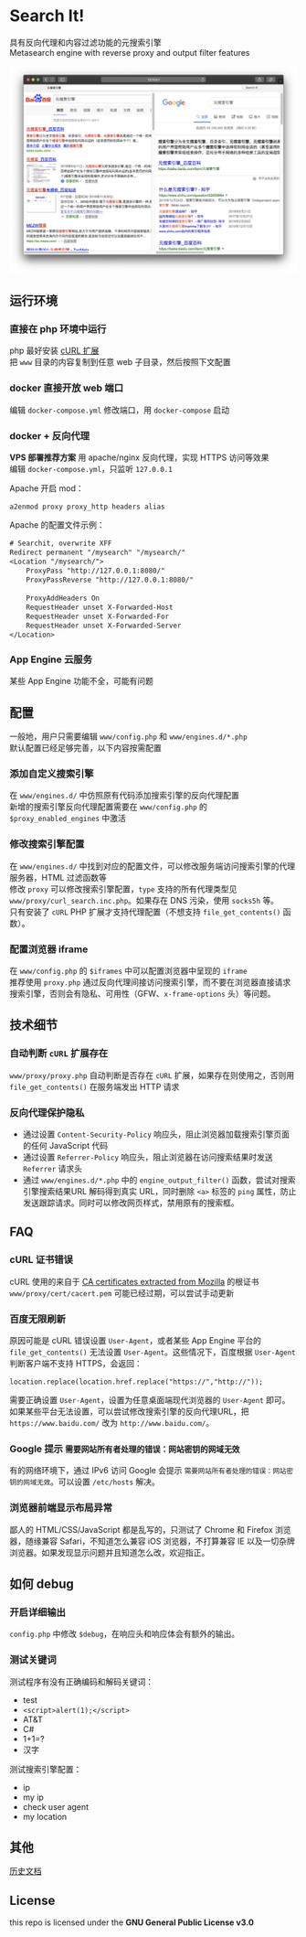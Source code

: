 # Search It!  

具有反向代理和内容过滤功能的元搜索引擎  
Metasearch engine with reverse proxy and output filter features  

![screenshot1](./screenshots/screenshot1.png)


## 运行环境  

### 直接在 php 环境中运行

php 最好安装 [cURL 扩展](http://php.net/manual/zh/book.curl.php)   
把 `www` 目录的内容复制到任意 web 子目录，然后按照下文配置  

### docker 直接开放 web 端口

编辑 `docker-compose.yml` 修改端口，用 `docker-compose` 启动  

### docker + 反向代理

**VPS 部署推荐方案** 用 apache/nginx 反向代理，实现 HTTPS 访问等效果   
编辑 `docker-compose.yml`，只监听 `127.0.0.1`   

Apache 开启 mod：  

    a2enmod proxy proxy_http headers alias

Apache 的配置文件示例：  

    # Searchit, overwrite XFF
    Redirect permanent "/mysearch" "/mysearch/"
    <Location "/mysearch/">
        ProxyPass "http://127.0.0.1:8080/"
        ProxyPassReverse "http://127.0.0.1:8080/"
        
        ProxyAddHeaders On
        RequestHeader unset X-Forwarded-Host
        RequestHeader unset X-Forwarded-For
        RequestHeader unset X-Forwarded-Server
    </Location>

### App Engine 云服务

某些 App Engine 功能不全，可能有问题  

## 配置

一般地，用户只需要编辑 `www/config.php` 和 `www/engines.d/*.php`  
默认配置已经足够完善，以下内容按需配置  

### 添加自定义搜索引擎

在 `www/engines.d/` 中仿照原有代码添加搜索引擎的反向代理配置    
新增的搜索引擎反向代理配置需要在 `www/config.php` 的 `$proxy_enabled_engines` 中激活  

### 修改搜索引擎配置

在 `www/engines.d/` 中找到对应的配置文件，可以修改服务端访问搜索引擎的代理服务器，HTML 过滤函数等  
修改 `proxy` 可以修改搜索引擎配置，`type` 支持的所有代理类型见 `www/proxy/curl_search.inc.php`。如果存在 DNS 污染，使用 `socks5h` 等。    
只有安装了 `cURL` PHP 扩展才支持代理配置（不想支持 `file_get_contents()` 函数）。 

### 配置浏览器 iframe

在 `www/config.php` 的 `$iframes` 中可以配置浏览器中呈现的 `iframe`  
推荐使用 `proxy.php` 通过反向代理间接访问搜索引擎，而不要在浏览器直接请求搜索引擎，否则会有隐私、可用性（GFW、`x-frame-options` 头）等问题。    


## 技术细节

### 自动判断 `cURL` 扩展存在 

`www/proxy/proxy.php` 自动判断是否存在 `cURL` 扩展，如果存在则使用之，否则用 `file_get_contents()` 在服务端发出 HTTP 请求  

### 反向代理保护隐私

- 通过设置 `Content-Security-Policy` 响应头，阻止浏览器加载搜索引擎页面的任何 JavaScript 代码  
- 通过设置 `Referrer-Policy` 响应头，阻止浏览器在访问搜索结果时发送 `Referrer` 请求头  
- 通过 `www/engines.d/*.php` 中的 `engine_output_filter()` 函数，尝试对搜索引擎搜索结果URL 解码得到真实 URL，同时删除 `<a>` 标签的 `ping` 属性，防止发送跟踪请求。同时可以修改网页样式，禁用原有的搜索框。  

## FAQ

### cURL 证书错误

cURL 使用的来自于 [CA certificates extracted from Mozilla](https://curl.haxx.se/docs/caextract.html) 的根证书 `www/proxy/cert/cacert.pem` 可能已经过期，可以尝试手动更新  


### 百度无限刷新

原因可能是 cURL 错误设置 `User-Agent`，或者某些 App Engine 平台的 `file_get_contents()` 无法设置 `User-Agent`。这些情况下，百度根据 `User-Agent` 判断客户端不支持 HTTPS，会返回：  

    location.replace(location.href.replace("https://","http://"));

需要正确设置 `User-Agent`，设置为任意桌面端现代浏览器的 `User-Agent` 即可。  
如果某些平台无法设置，可以尝试修改搜索引擎的反向代理URL，把 `https://www.baidu.com/` 改为 `http://www.baidu.com/`。  

### Google 提示 `需要网站所有者处理的错误：网站密钥的网域无效`

有的网络环境下，通过 IPv6 访问 Google 会提示 `需要网站所有者处理的错误：网站密钥的网域无效`。可以设置 `/etc/hosts` 解决。  

### 浏览器前端显示布局异常

鄙人的 HTML/CSS/JavaScript 都是乱写的，只测试了 Chrome 和 Firefox 浏览器，随缘兼容 Safari，不知道怎么兼容 iOS 浏览器，不打算兼容 IE 以及一切杂牌浏览器。如果发现显示问题并且知道怎么改，欢迎指正。  

## 如何 debug

### 开启详细输出

`config.php` 中修改 `$debug`，在响应头和响应体会有额外的输出。  

### 测试关键词

测试程序有没有正确编码和解码关键词：  

- test
- `<script>alert(1);</script>`
- AT&T
- C#
- 1+1=?
- 汉字

测试搜索引擎配置：  

- ip
- my ip
- check user agent
- my location

## 其他

[历史文档](history.md)  

## License

this repo is licensed under the **GNU General Public License v3.0**

